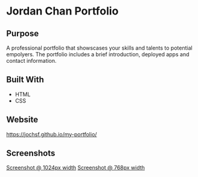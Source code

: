 # Jordan Chan Portfolio

## Purpose
A professional portfolio that showscases your skills and talents to potential empolyers. The portfolio includes a brief introduction, deployed apps and contact information.

## Built With
* HTML
* CSS

## Website
https://jochsf.github.io/my-portfolio/

## Screenshots
[Screenshot @ 1024px width](https://snipboard.io/JVUIgK.jpg)
[Screenshot @ 768px width](https://snipboard.io/kDCSIm.jpg)


